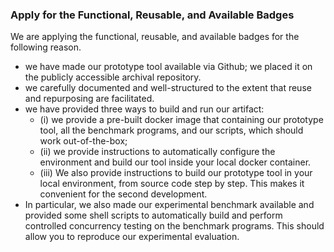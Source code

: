 ### Apply for the Functional, Reusable, and Available Badges 
 
We are applying the functional, reusable, and available badges for the following reason.
- we have made our prototype tool available via Github; we placed it on the publicly accessible archival repository.
- we carefully documented and well-structured to the extent that reuse and repurposing are facilitated.
- we have provided three ways to build and run our artifact:
    - (i) we provide a pre-built docker image that containing our prototype tool, all the benchmark programs, and our scripts, which should work out-of-the-box;
    - (ii) we provide instructions to automatically configure the environment and build our tool inside your local docker container.
    - (iii) We also provide instructions to build our prototype tool in your local environment, from source code step by step. This makes it convenient for the second development.
- In particular, we also made our experimental benchmark available and provided some shell scripts to automatically build and perform controlled concurrency testing on the benchmark programs. This should allow you to reproduce our experimental evaluation.
